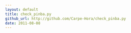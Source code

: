 ```yaml
---
layout: default
title: check_pinba.py
github_url: http://github.com/Carpe-Hora/check_pinba.py
date: 2011-08-08
---
```


